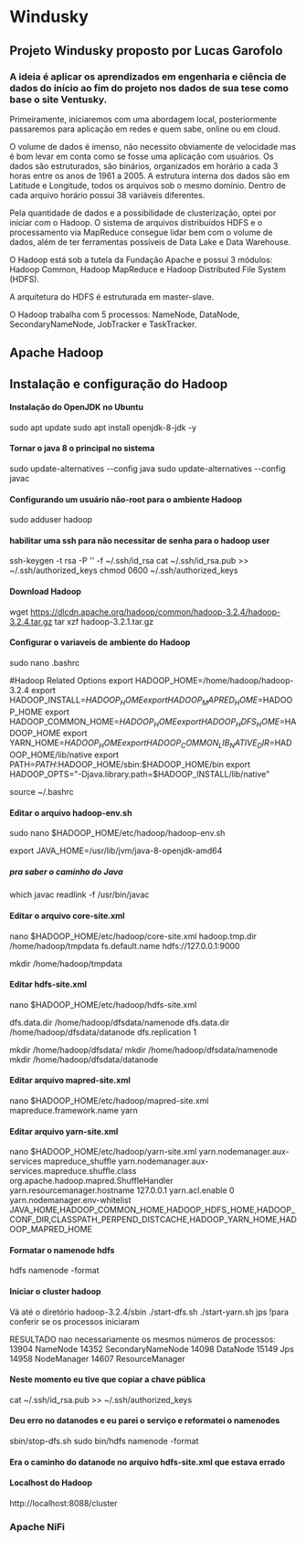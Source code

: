 # Windusky
## Projeto Windusky proposto por Lucas Garofolo
### A ideia é aplicar os aprendizados em engenharia e ciência de dados do início ao fim do projeto nos dados de sua tese como base o site Ventusky.

Primeiramente, iniciaremos com uma abordagem local, posteriormente passaremos para aplicação em redes e quem sabe, online ou em cloud.

O volume de dados é imenso, não necessito obviamente de velocidade mas é bom levar em conta como se fosse uma aplicação com usuários. Os dados são estruturados, são binários, organizados em horário a cada 3 horas entre os anos de 1961 a 2005. A estrutura interna dos dados são em Latitude e Longitude, todos os arquivos sob o mesmo domínio. Dentro de cada arquivo horário possui 38 variáveis diferentes.

Pela quantidade de dados e a possibilidade de clusterização, optei por iniciar com o Hadoop. O sistema de arquivos distribuídos HDFS e o processamento via MapReduce consegue lidar bem com o volume de dados, além de ter ferramentas possíveis de Data Lake e Data Warehouse.

O Hadoop está sob a tutela da Fundação Apache e possui 3 módulos: Hadoop Common, Hadoop MapReduce e Hadoop Distributed File System (HDFS).

A arquitetura do HDFS é estruturada em master-slave.

O Hadoop trabalha com 5 processos: NameNode, DataNode, SecondaryNameNode, JobTracker e TaskTracker.

## Apache Hadoop
## Instalação e configuração do Hadoop

#### Instalação do OpenJDK no Ubuntu
sudo apt update
sudo apt install openjdk-8-jdk -y

#### Tornar o java 8 o principal no sistema 
sudo update-alternatives --config java
sudo update-alternatives --config javac

#### Configurando um usuário não-root para o ambiente Hadoop
sudo adduser hadoop

#### habilitar uma ssh para não necessitar de senha para o hadoop user
ssh-keygen -t rsa -P '' -f ~/.ssh/id_rsa
cat ~/.ssh/id_rsa.pub >> ~/.ssh/authorized_keys
chmod 0600 ~/.ssh/authorized_keys

#### Download Hadoop
wget https://dlcdn.apache.org/hadoop/common/hadoop-3.2.4/hadoop-3.2.4.tar.gz
tar xzf hadoop-3.2.1.tar.gz

#### Configurar o variaveis de ambiente do Hadoop
sudo nano .bashrc

#Hadoop Related Options
export HADOOP_HOME=/home/hadoop/hadoop-3.2.4
export HADOOP_INSTALL=$HADOOP_HOME
export HADOOP_MAPRED_HOME=$HADOOP_HOME
export HADOOP_COMMON_HOME=$HADOOP_HOME
export HADOOP_HDFS_HOME=$HADOOP_HOME
export YARN_HOME=$HADOOP_HOME
export HADOOP_COMMON_LIB_NATIVE_DIR=$HADOOP_HOME/lib/native
export PATH=$PATH:$HADOOP_HOME/sbin:$HADOOP_HOME/bin
export HADOOP_OPTS="-Djava.library.path=$HADOOP_INSTALL/lib/native"

source ~/.bashrc

#### Editar o arquivo hadoop-env.sh
sudo nano $HADOOP_HOME/etc/hadoop/hadoop-env.sh

export JAVA_HOME=/usr/lib/jvm/java-8-openjdk-amd64
##### pra saber o caminho do Java
which javac
readlink -f /usr/bin/javac

#### Editar o arquivo core-site.xml
nano $HADOOP_HOME/etc/hadoop/core-site.xml
<configuration>
<property>
  <name>hadoop.tmp.dir</name>
  <value>/home/hadoop/tmpdata</value>
</property>
<property>
  <name>fs.default.name</name>
  <value>hdfs://127.0.0.1:9000</value>
</property>
</configuration>

mkdir /home/hadoop/tmpdata

#### Editar hdfs-site.xml
nano $HADOOP_HOME/etc/hadoop/hdfs-site.xml

<configuration>
<property>
  <name>dfs.data.dir</name>
  <value>/home/hadoop/dfsdata/namenode</value>
</property>
<property>
  <name>dfs.data.dir</name>
  <value>/home/hadoop/dfsdata/datanode</value>
</property>
<property>
  <name>dfs.replication</name>
  <value>1</value>
</property>
</configuration>

mkdir /home/hadoop/dfsdata/
mkdir /home/hadoop/dfsdata/namenode
mkdir /home/hadoop/dfsdata/datanode

#### Editar arquivo mapred-site.xml
nano $HADOOP_HOME/etc/hadoop/mapred-site.xml
<configuration> 
<property> 
  <name>mapreduce.framework.name</name> 
  <value>yarn</value> 
</property> 
</configuration>

#### Editar arquivo yarn-site.xml
nano $HADOOP_HOME/etc/hadoop/yarn-site.xml
<property>
  <name>yarn.nodemanager.aux-services</name>
  <value>mapreduce_shuffle</value>
</property>
<property>
  <name>yarn.nodemanager.aux-services.mapreduce.shuffle.class</name>
  <value>org.apache.hadoop.mapred.ShuffleHandler</value>
</property>
<property>
  <name>yarn.resourcemanager.hostname</name>
  <value>127.0.0.1</value>
</property>
<property>
  <name>yarn.acl.enable</name>
  <value>0</value>
</property>
<property>
  <name>yarn.nodemanager.env-whitelist</name>   
  <value>JAVA_HOME,HADOOP_COMMON_HOME,HADOOP_HDFS_HOME,HADOOP_CONF_DIR,CLASSPATH_PERPEND_DISTCACHE,HADOOP_YARN_HOME,HADOOP_MAPRED_HOME</value>
</property>

#### Formatar o namenode hdfs
hdfs namenode -format

#### Iniciar o cluster hadoop
Vá até o diretório hadoop-3.2.4/sbin
./start-dfs.sh
./start-yarn.sh
jps !para conferir se os processos iniciaram

RESULTADO nao necessariamente os mesmos números de processos:
13904 NameNode
14352 SecondaryNameNode
14098 DataNode
15149 Jps
14958 NodeManager
14607 ResourceManager

#### Neste momento eu tive que copiar a chave pública 
cat ~/.ssh/id_rsa.pub >> ~/.ssh/authorized_keys

#### Deu erro no datanodes e eu parei o serviço e reformatei o namenodes
sbin/stop-dfs.sh
sudo bin/hdfs namenode -format

#### Era o caminho do datanode no arquivo hdfs-site.xml que estava errado

#### Localhost do Hadoop
http://localhost:8088/cluster

### Apache NiFi
